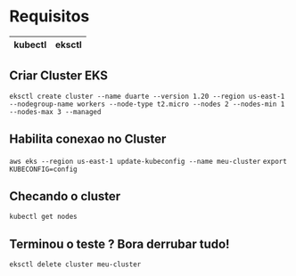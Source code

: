 # Requisitos

| kubectl | eksctl |
|---------|--------|

## Criar Cluster EKS
`eksctl create cluster --name duarte --version 1.20 --region us-east-1 --nodegroup-name workers --node-type t2.micro --nodes 2 --nodes-min 1 --nodes-max 3 --managed`

## Habilita conexao no Cluster
`aws eks --region us-east-1 update-kubeconfig --name meu-cluster`
`export KUBECONFIG=config`

## Checando o cluster
`kubectl get nodes`

## Terminou o teste ? Bora derrubar tudo!
`eksctl delete cluster meu-cluster`
